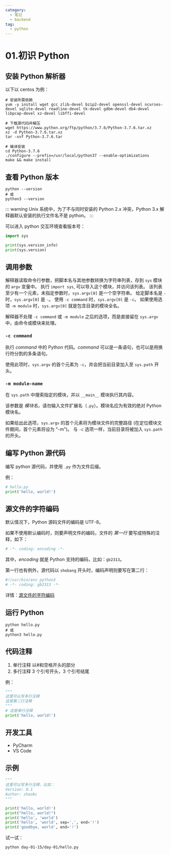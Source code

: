 ```yaml
---
category:
  - 笔记
  - backend
tag:
  - python
---
```


# 01.初识 Python

## 安装 Python 解析器

以下以 centos 为例：

```shell
# 安装所需依赖
yum -y install wget gcc zlib-devel bzip2-devel openssl-devel ncurses-devel sqlite-devel readline-devel tk-devel gdbm-devel db4-devel libpcap-devel xz-devel libffi-devel

# 下载源代码并解压
wget https://www.python.org/ftp/python/3.7.6/Python-3.7.6.tar.xz
xz -d Python-3.7.6.tar.xz
tar -xvf Python-3.7.6.tar

# 编译安装
cd Python-3.7.6
./configure --prefix=/usr/local/python37 --enable-optimizations
make && make install
```

## 查看 Python 版本

```shell
python --version
# 或
python3 --version
```

::: warning
Unix 系统中，为了不与同时安装的 Python 2.x 冲突，Python 3.x 解释器默认安装的执行文件名不是 python。
:::

可以进入 python 交互环境查看版本号：

```python
import sys

print(sys.version_info)
print(sys.version)
```

## 调用参数

解释器读取命令行参数，把脚本名与其他参数转换为字符串列表，存到 `sys` 模块的 `argv` 变量中。
执行 `import sys`, 可以导入这个模块，并访问该列表。
该列表至少有一个元素，未指定参数时，`sys.argv[0]` 是一个空字符串。
给定脚本名是 `-` 时，`sys.argv[0]` 是 `-`。
使用 `-c command` 时，`sys.argv[0]` 是 `-c`。
如果使用选项 `-m module` 时，`sys.argv[0]` 就是包含目录的模块全名。

解释器不处理 `-c command` 或 `-m module` 之后的选项，而是直接留在 `sys.argv` 中，由命令或模块来处理。

### `-c command`

执行 _command_ 中的 Python 代码。_command_ 可以是一条语句，也可以是用换行符分割的多条语句。

使用此项时，`sys.argv` 的首个元素为 `-c`，并会把当前目录加入至 `sys.path` 开头。

### `-m module-name`

在 `sys.path` 中搜索指定的模块，并以 `__main__` 模块执行其内容。

该参数是 _模块名_，请勿输入文件扩展名（`.py`）。模块名应为有效的绝对 Python 模块名。

如果给出此选项，`sys.argv` 的首个元素将为模块文件的完整路径 (在定位模块文件期间，首个元素将设为 "-m")。 与 `-c` 选项一样，当前目录将被加入 `sys.path`的开头。

## 编写 Python 源代码

编写 python 源代码，并使用 `.py` 作为文件后缀。

例：

```python
# hello.py
print('hello, world!')
```

## 源文件的字符编码

默认情况下，Python 源码文件的编码是 UTF-8。

如果不使用默认编码时，则要声明文件的编码，文件的 _第一行_ 要写成特殊的注释，如下：

```python
# -*- coding: encoding -*-
```

其中，_encoding_ 就是 Python 支持的编码，比如：`gb2313`。

第一行也有例外，源代码以 `shebang` 开头时，编码声明则要写在第二行：

```python
#!/usr/bin/env python3
# -*- coding: gb2313 -*-
```

详情：[源文件的字符编码](https://docs.python.org/zh-cn/3/tutorial/interpreter.html#source-code-encoding)

## 运行 Python

```shell
python hello.py
# 或
python3 hello.py
```

## 代码注释

1. 单行注释
   以#和空格开头的部分
2. 多行注释
   3 个引号开头，3 个引号结尾

例：

```python
"""
这里可以写多行注释
这是第二行注释
"""
# 这是单行注释
print('hello, world!')
```

## 开发工具

- PyCharm
- VS Code

## 示例

```python
"""
这里可以写多行注释，比如：
Version: 0.1
Author: zhaobc
"""

print('hello, world!')
print("hello, world!")
print('hello', 'world')
print('hello', 'world', sep=',', end='!')
print('goodbye, world', end='!')
```

试一试：

```shell
python day-01-15/day-01/hello.py
```

<!-- <Replit link="https://replit.com/@zhaobin/python-100-days#day-01-15/day-01/hello.py" /> -->
